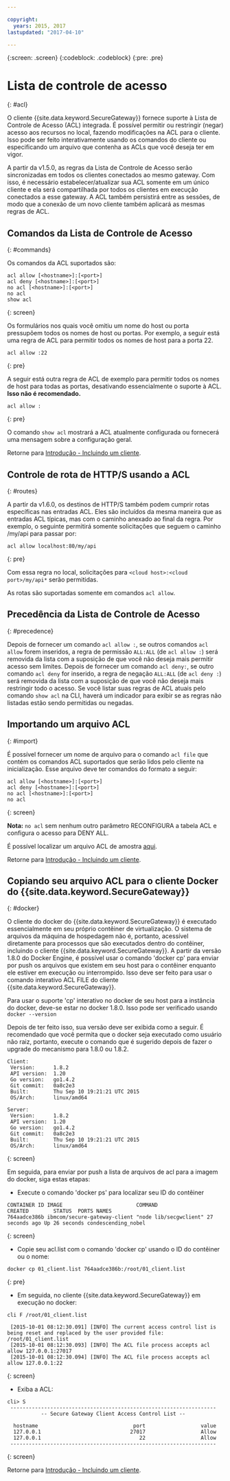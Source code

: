 ```yaml
---

copyright:
  years: 2015, 2017
lastupdated: "2017-04-10"

---
```

{:screen: .screen}
{:codeblock: .codeblock}
{:pre: .pre}

# Lista de controle de acesso
{: #acl}

O cliente {{site.data.keyword.SecureGateway}} fornece suporte à Lista de Controle de Acesso (ACL) integrada. É possível permitir ou restringir (negar) acesso aos recursos no local, fazendo modificações na ACL para o cliente. Isso pode ser feito interativamente usando os comandos do cliente ou especificando um arquivo que contenha as ACLs que você deseja ter em vigor.

A partir da v1.5.0, as regras da Lista de Controle de Acesso serão sincronizadas em todos os clientes conectados ao mesmo gateway. Com isso, é necessário estabelecer/atualizar sua ACL somente em um único cliente e ela será compartilhada por todos os clientes em execução conectados a esse gateway. A ACL também persistirá entre as sessões, de modo que a conexão de um novo cliente também aplicará as mesmas regras de ACL.

## Comandos da Lista de Controle de Acesso
{: #commands}

Os comandos da ACL suportados são:

```
acl allow [<hostname>]:[<port>]
acl deny [<hostname>]:[<port>]
no acl [<hostname>]:[<port>]
no acl
show acl
```
{: screen}

Os formulários nos quais você omitiu um nome do host ou porta pressupõem todos os nomes de host ou portas. Por exemplo, a seguir está uma regra de ACL para permitir todos os nomes de host para a porta 22.

```
acl allow :22
```
{: pre}

A seguir está outra regra de ACL de exemplo para permitir todos os nomes de host para todas as portas, desativando essencialmente o suporte à ACL. <b>Isso não é recomendado.</b>

```
acl allow :
```
{: pre}

O comando `show acl` mostrará a ACL atualmente configurada ou fornecerá uma mensagem sobre a configuração geral.

Retorne para [Introdução - Incluindo um cliente](/docs/services/SecureGateway/securegateway_client.html).

## Controle de rota de HTTP/S usando a ACL
{: #routes}

A partir da v1.6.0, os destinos de HTTP/S também podem cumprir rotas específicas nas entradas ACL. Eles são incluídos da mesma maneira que as entradas ACL típicas, mas com o caminho anexado ao final da regra. Por exemplo, o seguinte permitirá somente solicitações que seguem o caminho /my/api para passar por:

```
acl allow localhost:80/my/api
```
{: pre}

Com essa regra no local, solicitações para `<cloud host>:<cloud port>/my/api*` serão permitidas.

As rotas são suportadas somente em comandos `acl allow`.

## Precedência da Lista de Controle de Acesso
{: #precedence}

Depois de fornecer um comando `acl allow :`, se outros comandos `acl allow` forem inseridos, a regra de permissão `ALL:ALL` (de `acl allow :`) será removida da lista com a suposição de que você não deseja mais permitir acesso sem limites. Depois de fornecer um comando `acl deny:`, se outro comando `acl deny` for inserido, a regra de negação `ALL:ALL` (de `acl deny :`) será removida da lista com a suposição de que você não deseja mais restringir todo o acesso. Se você listar suas regras de ACL atuais pelo comando `show acl` na CLI, haverá um indicador para exibir se as regras não listadas estão sendo permitidas ou negadas.

## Importando um arquivo ACL
{: #import}

É possível fornecer um nome de arquivo para o comando `acl file` que contém os comandos ACL suportados que serão lidos pelo cliente na inicialização. Esse arquivo deve ter comandos do formato a seguir:

```
acl allow [<hostname>]:[<port>]
acl deny [<hostname>]:[<port>]
no acl [<hostname>]:[<port>]
no acl
```
{: screen}

<b>Nota:</b> `no acl` sem nenhum outro parâmetro RECONFIGURA a tabela ACL e configura o acesso para DENY ALL.

É possível localizar um arquivo ACL de amostra [aqui](/docs/services/SecureGateway/securegateway_acl-file.html).

Retorne para [Introdução - Incluindo um cliente](/docs/services/SecureGateway/securegateway_client.html).

## Copiando seu arquivo ACL para o cliente Docker do {{site.data.keyword.SecureGateway}}
{: #docker}

O cliente do docker do {{site.data.keyword.SecureGateway}} é executado essencialmente em seu próprio contêiner de virtualização. O sistema de arquivos da máquina de hospedagem não é, portanto, acessível diretamente para processos que são executados dentro do contêiner, incluindo o cliente {{site.data.keyword.SecureGateway}}. A partir da versão 1.8.0 do Docker Engine, é possível usar o comando 'docker cp' para enviar por push os arquivos que existem em seu host para o contêiner enquanto ele estiver em execução ou interrompido. Isso deve ser feito para usar o comando interativo ACL FILE do cliente {{site.data.keyword.SecureGateway}}.

Para usar o suporte 'cp' interativo no docker de seu host para a instância do docker, deve-se estar no docker 1.8.0. Isso pode ser verificado usando `docker --version`

Depois de ter feito isso, sua versão deve ser exibida como a seguir. É recomendado que você permita que o docker seja executado como usuário não raiz, portanto, execute o comando que é sugerido depois de fazer o upgrade do mecanismo para 1.8.0 ou 1.8.2.

```
Client:
 Version:      1.8.2
 API version:  1.20
 Go version:   go1.4.2
 Git commit:   0a8c2e3
 Built:        Thu Sep 10 19:21:21 UTC 2015
 OS/Arch:      linux/amd64

Server:
 Version:      1.8.2
 API version:  1.20
 Go version:   go1.4.2
 Git commit:   0a8c2e3
 Built:        Thu Sep 10 19:21:21 UTC 2015
 OS/Arch:      linux/amd64
```
{: screen}

Em seguida, para enviar por push a lista de arquivos de acl para a imagem do docker, siga estas etapas:

- Execute o comando 'docker ps' para localizar seu ID do contêiner

```
CONTAINER ID IMAGE                        COMMAND                CREATED        STATUS  PORTS NAMES
764aadce386b ibmcom/secure-gateway-client "node lib/secgwclient" 27 seconds ago Up 26 seconds condescending_nobel
```
{: screen}

- Copie seu acl.list com o comando 'docker cp' usando o ID do contêiner ou o nome:

```
docker cp 01_client.list 764aadce386b:/root/01_client.list
```
{: pre}

- Em seguida, no cliente {{site.data.keyword.SecureGateway}} em execução no docker:

```
cli F /root/01_client.list

 [2015-10-01 08:12:30.091] [INFO] The current access control list is being reset and replaced by the user provided file: /root/01_client.list
 [2015-10-01 08:12:30.093] [INFO] The ACL file process accepts acl allow 127.0.0.1:27017
 [2015-10-01 08:12:30.094] [INFO] The ACL file process accepts acl allow 127.0.0.1:22
```
{: screen}

- Exiba a ACL:

```
cli> S
 -------------------------------------------------------------------
           -- Secure Gateway Client Access Control List --          

  hostname                               port                  value
  127.0.0.1                             27017                  Allow
  127.0.0.1                                22                  Allow
 -------------------------------------------------------------------
```
{: screen}

Retorne para [Introdução - Incluindo um cliente](/docs/services/SecureGateway/securegateway_client.html).
